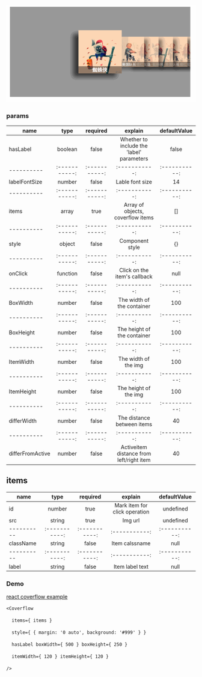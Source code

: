 <img src="coverflow.gif" />

### params

| name      | type     | required | explain | defaultValue     |
| ---------- | :-----------: | :-----------: | :-----------: | :-----------: |
| hasLabel     | boolean | false | Whether to include the 'label' parameters   | false    |
| ---------- | :-----------: | :-----------: | :-----------: | :-----------: |
| labelFontSize     | number | false  | Lable font size    | 14    |
| ---------- | :-----------: | :-----------: | :-----------: | :-----------: |
| items     | array | true  | Array of objects, coverflow items   | []    |
| ---------- | :-----------: | :-----------: | :-----------: | :-----------: |
| style     | object | false  | Component style   | {}    |
| ---------- | :-----------: | :-----------: | :-----------: | :-----------: |
| onClick     | function | false  | Click on the item's callback   | null    |
| ---------- | :-----------: | :-----------: | :-----------: | :-----------: |
| BoxWidth     | number | false  | The width of the container   | 100    |
| ---------- | :-----------: | :-----------: | :-----------: | :-----------: |
| BoxHeight     | number | false  | The height of the container   | 100    |
| ---------- | :-----------: | :-----------: | :-----------: | :-----------: |
| ItemWidth     | number | false  | The width of the img   | 100    |
| ---------- | :-----------: | :-----------: | :-----------: | :-----------: |
| ItemHeight     | number | false  | The height of the img   | 100    |
| ---------- | :-----------: | :-----------: | :-----------: | :-----------: |
| differWidth     | number | false  | The distance between items   | 40    |
| ---------- | :-----------: | :-----------: | :-----------: | :-----------: |
| differFromActive     | number | false  | Activeitem distance from left/right item   | 40    |

## items

 name      | type     | required | explain | defaultValue     
 ---------- | :-----------: | :-----------: | :-----------: | :-----------:
 id     | number | true | Mark item for click operation   | undefined    
 src     | string | true  | Img url    | undefined    
 ---------- | :-----------: | :-----------: | :-----------: | :-----------: 
 className     | string | false  | Item calssname   | null    
 ---------- | :-----------: | :-----------: | :-----------: | :-----------: 
 label     | string | false  | Item label text  | null    

### Demo

<p><a href="https://wxlkaylee.github.io/coverflow-reactjs/">react coverflow example</a></p>


```
<Coverflow

  items={ items }
  
  style={ { margin: '0 auto', background: '#999' } }

  hasLabel boxWidth={ 500 } boxHeight={ 250 }

  itemWidth={ 120 } itemHeight={ 120 }

/>
```
